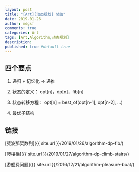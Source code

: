 ```yaml
---
layout: post
title: "[Art][动态规划] 总结"
date: 2019-01-26
author: mdgsf
comments: true
categories: Art
tags: [Art,Algorithm,动态规划]
description:
published: true #default true
---
```


## 四个要点

1. 递归 + 记忆化 -> 递推

2. 状态的定义： opt[n]，dp[n]，fib[n]

3. 状态转移方程： opt[n] = best_of(opt[n-1], opt[n-2], ...)

4. 最优子结构

## 链接

[斐波那契数列]({{ site.url }}/2019/01/26/algorithm-dp-fib/)

[爬楼梯]({{ site.url }}/2019/01/27/algorithm-dp-climb-stairs/)

[游船费问题]({{ site.url }}/2016/12/21/algorithm-pleasure-boat/)

